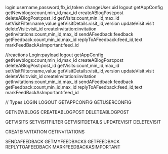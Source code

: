 login:username,password,fb_id,token
changeUser:uid
logout
getAppConfig
getNewblogs:count,min_id,max_id
createABlogPost:post
deleteABlogPost:post_id
getVisits:count,min_id,max_id
setVisitFilter:name,value
getVisitDetails:visit_id,version
updateVisit:visit
deleteVisit:visit_id
createInvitation:invitation
getInvitations:count,min_id,max_id
sendAFeedback:feedback
getFeedback:count,min_id,max_id
replyToAFeedback:feed_id,text
markFeedBackAsImportant:feed_id

//reactions
Login:payload
logout
getAppConfig
getNewblogs:count,min_id,max_id
createABlogPost:post
deleteABlogPost:post_id
getVisits:count,min_id,max_id
setVisitFilter:name,value
getVisitDetails:visit_id,version
updateVisit:visit
deleteVisit:visit_id
createInvitation:invitation
getInvitations:count,min_id,max_id
sendAFeedback:feedback
getFeedback:count,min_id,max_id
replyToAFeedback:feed_id,text
markFeedBackAsImportant:feed_id



// Types
LOGIN
LOGOUT
GETAPPCONFIG
GETUSERCONFIG

GETNEWBLOGS
CREATEABLOGPOST
DELETEABLOGPOST

GETVISITS
SETVISITFILTER
GETVISITDETAILS
UPDATEVISIT
DELETEVISIT

CREATEINVITATION
GETINVITATIONS

SENDAFEEDBACK
GETMYFEEDBACKS
GETFEEDBACK
REPLYTOAFEEDBACK
MARKFEEDBACKASIMPORTANT